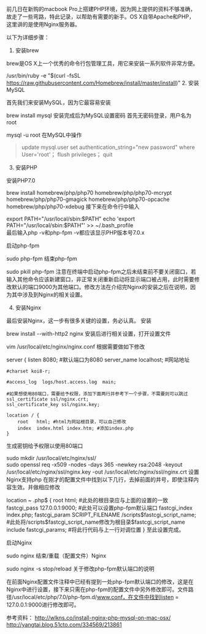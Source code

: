 前几日在新购的macbook Pro上搭建PHP环境，因为网上提供的资料不够准确，故走了一些弯路，特此记录，以帮助有需要的新手。OS X自带Apache和PHP，这里讲的是使用Nginx服务器。

以下为详细步骤：

1. 安装brew

brew是OS X上一个优秀的命令行包管理工具，用它来安装一系列软件非常方便。

/usr/bin/ruby -e "$(curl -fsSL https://raw.githubusercontent.com/Homebrew/install/master/install)"
2. 安装MySQL

首先我们来安装MySQL，因为它最容易安装

brew install mysql
安装完成后为MySQL设置密码
首先无密码登录，用户名为root

mysql -u root
在MySQL中操作

>update mysql.user set authentication_string="new password" where User='root'；
>flush privileges；
>quit
3. 安装PHP

安装PHP7.0

brew install homebrew/php/php70 homebrew/php/php70-mcrypt homebrew/php/php70-gmagick homebrew/php/php70-opcache homebrew/php/php70-xdebug
接下来在命令行中输入

export PATH="/usr/local/sbin:$PATH"  
echo 'export PATH="/usr/local/sbin:$PATH"' >> ~/.bash_profile  
最后输入php -v和php-fpm -v都应该显示PHP版本号7.0.x

启动php-fpm

sudo php-fpm
结束php-fpm

sudo pkill php-fpm
注意在终端中启动php-fpm之后未结束前不要关闭窗口，若输入其他命令应该新建窗口，非正常关闭重新启动将显示端口被占用，此时需要修改默认的端口9000为其他端口。修改方法在介绍完Nginx的安装之后在说明，因为其中涉及到Nginx的相关设置。

4. 安装Nginx

最后安装Nginx，这一步有很多关键的设置，务必认真。
安装

brew install --with-http2 nginx
安装后进行相关设置，打开设置文件

vim /usr/local/etc/nginx/nginx.conf
根据需要做如下修改

server {
    listen       8080; #默认端口为8080
    server_name  localhost; #网站地址

    #charset koi8-r;

    #access_log  logs/host.access.log  main;

    #如果想使用80端口，需要给予权限，添加下面两行并参考下一个步骤，不需要则可以跳过
    ssl_certificate ssl/nginx.crt;
    ssl_certificate_key ssl/nginx.key;

    location / {
        root   html; #html为网站根目录，可以自己修改
        index  index.html index.htm; #添加index.php
    }
生成密钥给予权限以使用80端口

sudo mkdir /usr/local/etc/nginx/ssl/  
sudo openssl req -x509 -nodes -days 365 -newkey rsa:2048 -keyout /usr/local/etc/nginx/ssl/nginx.key -out /usr/local/etc/nginx/ssl/nginx.crt
设置Nginx支持php
在刚才的配置文件中找到以下几行，去掉前面的井号，即使注释内容生效。并做相应修改

location ~ \.php$ {
    root           html; #此处的根目录应与上面的设置的一致
    fastcgi_pass   127.0.0.1:9000; #此处可以设置php-fpm默认端口
    fastcgi_index  index.php;
    fastcgi_param  SCRIPT_FILENAME  /scripts$fastcgi_script_name; #此处将/scripts$fastcgi_script_name修改为根目录$fastcgi_script_name
    include        fastcgi_params; #将此行代码与上一行对调位置
}
至此设置完成。

启动Nginx

sudo nginx
结束/重载（配置文件）Nginx

sudo nginx -s stop/reload
关于修改php-fpm默认端口的说明

在前面Nginx配置文件注释中已经有提到一处php-fpm默认端口的修改，这是在Nginx中进行设置，接下来只需在php-fpm的配置文件中另外修改即可。文件路径/usr/local/etc/php/7.0/php-fpm.d/www.conf，在文件中找到listen = 127.0.0.1:9000进行修改即可。

参考资料：
http://wlkns.co/install-nginx-php-mysql-on-mac-osx/
http://yangtai.blog.51cto.com/334569/213861
